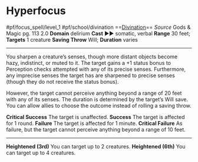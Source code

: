 # Hyperfocus
#pf/focus_spell/level_1 #pf/school/divination 
==[Divination](../../../Traits/Divination.md)==
*Source* Gods & Magic pg. 113 2.0
**Domain** delirium
**Cast** ►► somatic, verbal
**Range** 30 feet; **Targets** 1 creature
**Saving Throw** Will; **Duration** varies

---
You sharpen a creature’s senses, though more distant objects become hazy, indistinct, or muted to it. The target gains a +1 status bonus to Perception checks attempted with any of its precise senses. Furthermore, any imprecise senses the target has are sharpened to precise senses (though they do not receive the status bonus).

However, the target cannot perceive anything beyond a range of 20 feet with any of its senses. The duration is determined by the target’s Will save. You can allow allies to choose the outcome instead of rolling a saving throw.

**Critical Success** The target is unaffected.
**Success** The target is affected for 1 round.
**Failure** The target is affected for 1 minute.
**Critical Failure** As failure, but the target cannot perceive anything beyond a range of 10 feet.

<hr>

**Heightened (3rd)** You can target up to 2 creatures.
**Heightened (6th)** You can target up to 4 creatures.